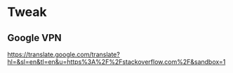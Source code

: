 # Tweak

## Google VPN
https://translate.google.com/translate?hl=&sl=en&tl=en&u=https%3A%2F%2Fstackoverflow.com%2F&sandbox=1
